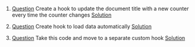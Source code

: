 1. [Question](https://codesandbox.io/s/use-document-title-question-m5ehuy) Create a hook to update the document title with a new counter every time the counter changes
[Solution](https://codesandbox.io/s/use-document-title-question-forked-1sw0vz?file=/src/App.jsx)

2. [Question](https://codesandbox.io/s/useasync-exercise-jv4zgw) Create hook to load data automatically 
[Solution](https://codesandbox.io/s/useasync-exercise-forked-wexg9t?file=/src/App.jsx)

3. [Question](https://codesandbox.io/s/customhooks-practice-eey37l?file=/src/GithubUser.jsx:47-82) Take this code and move to a separate custom hook [Solution](https://codesandbox.io/s/customhooks-practice-solution-hbqgv2?file=/src/components/UserCard.jsx)

